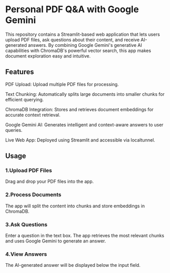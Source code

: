 # Personal PDF Q&A with Google Gemini
This repository contains a Streamlit-based web application that lets users upload PDF files, ask questions about their content, and receive AI-generated answers. By combining Google Gemini's generative AI capabilities with ChromaDB's powerful vector search, this app makes document exploration easy and intuitive.

## Features
PDF Upload: Upload multiple PDF files for processing.

Text Chunking: Automatically splits large documents into smaller chunks for efficient querying.

ChromaDB Integration: Stores and retrieves document embeddings for accurate context retrieval.

Google Gemini AI: Generates intelligent and context-aware answers to user queries.

Live Web App: Deployed using Streamlit and accessible via localtunnel.

## Usage
### 1.Upload PDF Files
Drag and drop your PDF files into the app.

### 2.Process Documents
The app will split the content into chunks and store embeddings in ChromaDB.

### 3.Ask Questions
Enter a question in the text box. The app retrieves the most relevant chunks and uses Google Gemini to generate an answer.

### 4.View Answers
The AI-generated answer will be displayed below the input field.
